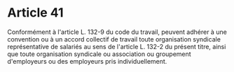 # Article 41

  
 Conformément à l'article L. 132-9 du code du travail, peuvent adhérer à une convention ou à un accord collectif de travail toute organisation syndicale représentative de salariés au sens de l'article L. 132-2 du présent titre, ainsi que toute organisation syndicale ou association ou groupement d'employeurs ou des employeurs pris individuellement.  
  
